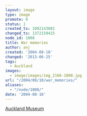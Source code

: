 ```yaml
---
layout: image
type: image
promote: 0
status: 1
created_ts: 1092143082
changed_ts: 1372159425
node_id: 1008
title: War memories
author: anj
created: '2004-08-10'
changed: '2013-06-25'
tags:
  - Auckland
images:
  - image/images/img_2166-1008.jpg
url: "/2004/08/10/war_memories/"
aliases:
  - "/node/1008/"
date: '2004-08-10'
---
```

[Auckland Museum](http://www.aucklandmuseum.com/)
